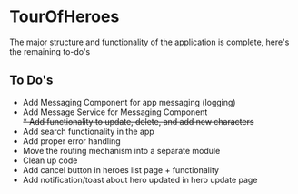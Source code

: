 # TourOfHeroes

The major structure and functionality of the application is complete, here's the remaining to-do's

## To Do's

* Add Messaging Component for app messaging (logging)
* Add Message Service for Messaging Component  
~~* Add functionality to update, delete, and add new characters~~
* Add search functionality in the app
* Add proper error handling
* Move the routing mechanism into a separate module
* Clean up code
* Add cancel button in heroes list page + functionality
* Add notification/toast about hero updated in hero update page
